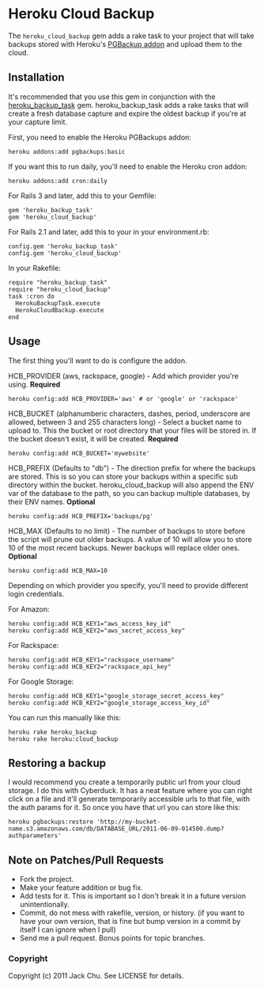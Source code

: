 # Heroku Cloud Backup

The `heroku_cloud_backup` gem adds a rake task to your project that will take backups stored with Heroku's [PGBackup addon](http://devcenter.heroku.com/articles/pgbackups) and upload them to the cloud.

## Installation

It's recommended that you use this gem in conjunction with the [heroku_backup_task](https://github.com/joemsak/heroku_backup_task) gem. heroku_backup_task adds a rake tasks that will create a fresh database capture and expire the oldest backup if you're at your  capture limit.

First, you need to enable the Heroku PGBackups addon:

    heroku addons:add pgbackups:basic

If you want this to run daily, you'll need to enable the Heroku cron addon:

    heroku addons:add cron:daily

For Rails 3 and later, add this to your Gemfile:

    gem 'heroku_backup_task'
    gem 'heroku_cloud_backup'

For Rails 2.1 and later, add this to your in your environment.rb:

    config.gem 'heroku_backup_task'
    config.gem 'heroku_cloud_backup'

In your Rakefile:

    require "heroku_backup_task"
    require "heroku_cloud_backup"
    task :cron do
      HerokuBackupTask.execute
      HerokuCloudBackup.execute
    end

## Usage

The first thing you'll want to do is configure the addon.

HCB_PROVIDER (aws, rackspace, google) - Add which provider you're using. **Required**

    heroku config:add HCB_PROVIDER='aws' # or 'google' or 'rackspace'

HCB_BUCKET (alphanumberic characters, dashes, period, underscore are allowed, between 3 and 255 characters long) - Select a bucket name to upload to. This the bucket or root directory that your files will be stored in. If the bucket doesn't exist, it will be created. **Required**

    heroku config:add HCB_BUCKET='mywebsite'

HCB_PREFIX (Defaults to "db") - The direction prefix for where the backups are stored. This is so you can store your backups within a specific sub directory within the bucket. heroku_cloud_backup will also append the ENV var of the database to the path, so you can backup multiple databases, by their ENV names. **Optional**

    heroku config:add HCB_PREFIX='backups/pg'

HCB_MAX (Defaults to no limit) - The number of backups to store before the script will prune out older backups. A value of 10 will allow you to store 10 of the most recent backups. Newer backups will replace older ones. **Optional**

    heroku config:add HCB_MAX=10

Depending on which provider you specify, you'll need to provide different login credentials.

For Amazon:

    heroku config:add HCB_KEY1="aws_access_key_id"
    heroku config:add HCB_KEY2="aws_secret_access_key"

For Rackspace:

    heroku config:add HCB_KEY1="rackspace_username"
    heroku config:add HCB_KEY2="rackspace_api_key"

For Google Storage:

    heroku config:add HCB_KEY1="google_storage_secret_access_key"
    heroku config:add HCB_KEY2="google_storage_access_key_id"

You can run this manually like this:

    heroku rake heroku_backup
    heroku rake heroku:cloud_backup

## Restoring a backup

I would recommend you create a temporarily public url from your cloud storage. I do this with Cyberduck. It has a neat feature where you can right click on a file and it'll generate temporarily accessible urls to that file, with the auth params for it. So once you have that url you can store like this:

    heroku pgbackups:restore 'http://my-bucket-name.s3.amazonaws.com/db/DATABASE_URL/2011-06-09-014500.dump?authparameters'

## Note on Patches/Pull Requests

* Fork the project.
* Make your feature addition or bug fix.
* Add tests for it. This is important so I don't break it in a
  future version unintentionally.
* Commit, do not mess with rakefile, version, or history.
  (if you want to have your own version, that is fine but bump version in a commit by itself I can ignore when I pull)
* Send me a pull request. Bonus points for topic branches.

### Copyright

Copyright (c) 2011 Jack Chu. See LICENSE for details.